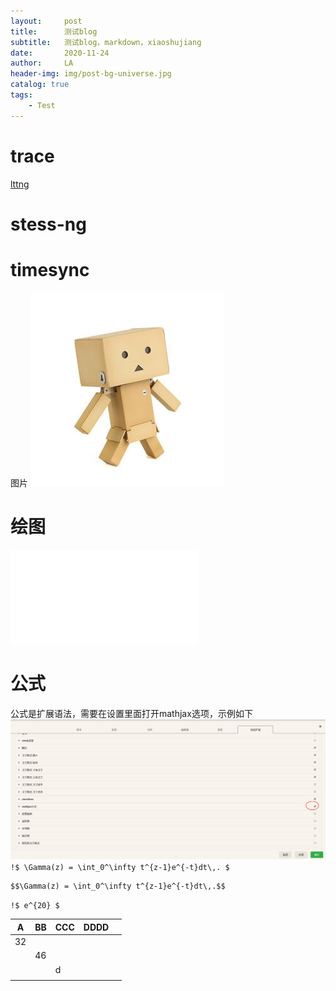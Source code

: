 ```yaml
---
layout:     post
title:      测试blog
subtitle:   测试blog，markdown，xiaoshujiang
date:       2020-11-24
author:     LA
header-img: img/post-bg-universe.jpg
catalog: true
tags:
    - Test
---
```



# trace
[lttng](http://lttng.org/)
# stess-ng

# timesync

图片
![robot](./images/头像.jpeg)

# 绘图
![绘图](./attachments/1606230140938.drawio.html)

# 公式
公式是扩展语法，需要在设置里面打开mathjax选项，示例如下
![enter description here](./images/1606232106024.png)
`!$ \Gamma(z) = \int_0^\infty t^{z-1}e^{-t}dt\,. $`
```mathjax!
$$\Gamma(z) = \int_0^\infty t^{z-1}e^{-t}dt\,.$$
```

`!$ e^{20} $`

| A   | BB  | CCC | DDDD |     |
| --- | --- | --- | ---- | --- |
| 32  |     |     |      |     |
|     | 46  |     |      |     |
|     |     | d   |      |     |
|     |     |     |      |     |